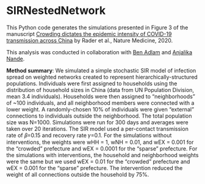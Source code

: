 # SIRNestedNetwork

This Python code generates the simulations presented in Figure 3 of the manuscript [Crowding dictates the epidemic intensity of COVID-19 transmission across China](https://www.nature.com/articles/s41591-020-1104-0) by Rader et al., Nature Medicine, 2020. 

This analysis was conducted in collaboration with [Ben Adlam](https://research.google/people/BenAdlam/) and [Anjalika Nande](https://ped.fas.harvard.edu/people/anjalika-nande). 

**Method summary**: We simulated a simple stochastic SIR model of infection spread on weighted networks created to represent hierarchically-structured populations. Individuals were first assigned to households using the distribution of household sizes in China (data from UN Population Division, mean 3.4 individuals). Households were then assigned to “neighborhoods” of ~100 individuals, and all neighborhood members were connected with a lower weight. A randomly-chosen 10% of individuals were given “external” connections to individuals outside the neighborhood. The total population size was N=1000. Simulations were run for 300 days and averages were taken over 20 iterations. The SIR model used a per-contact transmission rate of 𝛽=0.15 and recovery rate 𝛾=0.1. For the simulations without interventions, the weights were wHH = 1, wNH = 0.01, and wEX = 0.001  for the “crowded” prefecture and wEX = 0.0001 for the “sparse” prefecture. For the simulations with interventions, the  household and neighborhood weights were the same but we used wEX = 0.01 for the “crowded” prefecture and wEX = 0.001 for the “sparse” prefecture. The intervention reduced the weight of all connections outside the household by 75%. 
